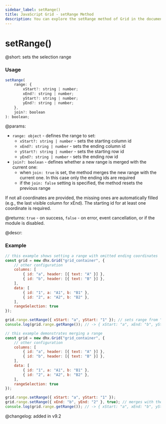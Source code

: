 ```yaml
---
sidebar_label: setRange()
title: JavaScript Grid - setRange Method 
description: You can explore the setRange method of Grid in the documentation of the DHTMLX JavaScript UI library. Browse developer guides and API reference, try out code examples and live demos, and download a free 30-day evaluation version of DHTMLX Suite.
---
```


# setRange()

@short: sets the selection range

### Usage

~~~jsx
setRange(
    range: {
        xStart?: string | number;
        xEnd?: string | number;
        yStart?: string | number;
        yEnd?: string | number;
    },
    join?: boolean
): boolean;
~~~

@params:
- `range: object` - defines the range to set:
	- `xStart?: string | number` - sets the starting column id
	- `xEnd?: string | number` - sets the ending column id
	- `yStart?: string | number` - sets the starting row id
	- `yEnd?: string | number` - sets the ending row id
- `join?: boolean` - defines whether a new range is merged with the current one:
    - when `join: true` is set, the method merges the new range with the current one. In this case only the ending ids are required
    - if the `join: false` setting is specified, the method resets the previous range 

If not all coordinates are provided, the missing ones are automatically filled (e.g., the last visible column for xEnd). The starting id for at least one coordinate is required.

@returns:
`true` - on success, `false` - on error, event cancellation, or if the module is disabled.

@descr:
### Example

~~~jsx
// this example shows setting a range with omitted ending coordinates
const grid = new dhx.Grid("grid_container", {
    // other configuration
    columns: [
        { id: "a", header: [{ text: "A" }] },
        { id: "b", header: [{ text: "B" }] },
    ],
    data: [
        { id: "1", a: "A1", b: "B1" },
        { id: "2", a: "A2", b: "B2" },
    ],
    rangeSelection: true
});

grid.range.setRange({ xStart: "a", yStart: "1" }); // sets range from "a1" to the end
console.log(grid.range.getRange()); // -> { xStart: "a", xEnd: "b", yStart: "1", yEnd: "2" }
~~~

~~~jsx
// this example demonstrates merging a range
const grid = new dhx.Grid("grid_container", {
    // other configuration
    columns: [
        { id: "a", header: [{ text: "A" }] },
        { id: "b", header: [{ text: "B" }] },
    ],
    data: [
        { id: "1", a: "A1", b: "B1" },
        { id: "2", a: "A2", b: "B2" },
    ],
    rangeSelection: true
});

grid.range.setRange({ xStart: "a", yStart: "1" });
grid.range.setRange({ xEnd: "b", yEnd: "2" }, true); // merges with the current range
console.log(grid.range.getRange()); // -> { xStart: "a", xEnd: "b", yStart: "1", yEnd: "2" }
~~~





@changelog:
added in v9.2
